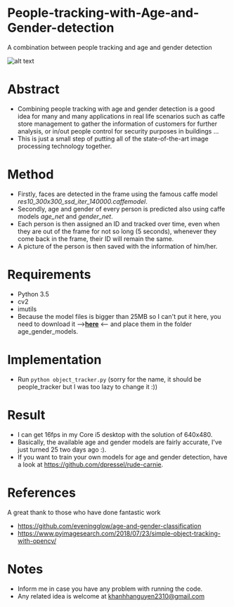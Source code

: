 # People-tracking-with-Age-and-Gender-detection
A combination between people tracking and age and gender detection

![alt text](https://github.com/habom2310/People-tracking-with-Age-and-Gender-detection/blob/master/result.PNG)
# Abstract
- Combining people tracking with age and gender detection is a good idea for many and many applications in real life scenarios such as caffe store management to gather the information of customers for further analysis, or in/out people control for security purposes in buildings ...
- This is just a small step of putting all of the state-of-the-art image processing technology together.

# Method
- Firstly, faces are detected in the frame using the famous caffe model _res10_300x300_ssd_iter_140000.caffemodel_.
- Secondly, age and gender of every person is predicted also using caffe models _age_net_ and _gender_net_.
- Each person is then assigned an ID and tracked over time, even when they are out of the frame for not so long (5 seconds), whenever they come back in the frame, their ID will remain the same. 
- A picture of the person is then saved with the information of him/her.

# Requirements
- Python 3.5
- cv2
- imutils
- Because the model files is bigger than 25MB so I can't put it here, you need to download it -->**[__here__](https://talhassner.github.io/home/publication/2015_CVPR)** <-- and place them in the folder age_gender_models.

# Implementation
- Run `python object_tracker.py` (sorry for the name, it should be people_tracker but I was too lazy to change it :))

# Result
- I can get 16fps in my Core i5 desktop with the solution of 640x480.
- Basically, the available age and gender models are fairly accurate, I've just turned 25 two days ago :).
- If you want to train your own models for age and gender detection, have a look at https://github.com/dpressel/rude-carnie.

# References
A great thank to those who have done fantastic work
- https://github.com/eveningglow/age-and-gender-classification
- https://www.pyimagesearch.com/2018/07/23/simple-object-tracking-with-opencv/

# Notes
- Inform me in case you have any problem with running the code.
- Any related idea is welcome at khanhhanguyen2310@gmail.com
